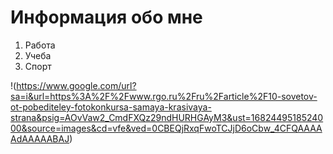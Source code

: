 # Информация обо мне
1. Работа
2. Учеба
3. Спорт

!(https://www.google.com/url?sa=i&url=https%3A%2F%2Fwww.rgo.ru%2Fru%2Farticle%2F10-sovetov-ot-pobediteley-fotokonkursa-samaya-krasivaya-strana&psig=AOvVaw2_CmdFXQz29ndHURHGAyM3&ust=1682449518524000&source=images&cd=vfe&ved=0CBEQjRxqFwoTCJjD6oCbw_4CFQAAAAAdAAAAABAJ)